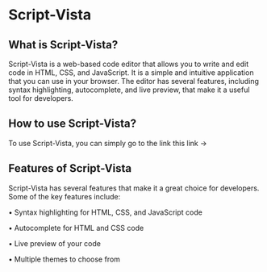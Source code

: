 # Script-Vista
## What is Script-Vista?

Script-Vista is a web-based code editor that allows you to write and edit code in HTML, CSS, and JavaScript. It is a simple and intuitive application that you can use in your browser. The editor has several features, including syntax highlighting, autocomplete, and live preview, that make it a useful tool for developers.

## How to use Script-Vista?

To use Script-Vista, you can simply go to the link this link ->  

## Features of Script-Vista
Script-Vista has several features that make it a great choice for developers. Some of the key features include:

•	Syntax highlighting for HTML, CSS, and JavaScript code

•	Autocomplete for HTML and CSS code

•	Live preview of your code

•	Multiple themes to choose from
